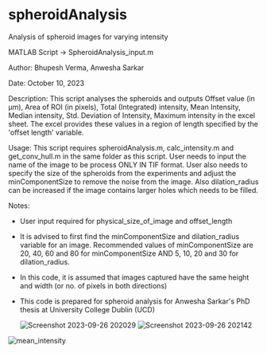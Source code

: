 # spheroidAnalysis
Analysis of spheroid images for varying intensity

MATLAB Script -> SpheroidAnalysis_input.m

Author: Bhupesh Verma, Anwesha Sarkar

Date: October 10, 2023

Description: This script analyses the spheroids and outputs Offset value (in μm), Area of ROI (in pixels), Total (Integrated) intensity, Mean Intensity, Median intensity, Std. Deviation of Intensity, Maximum intensity in the excel sheet. The excel provides these values in a region of length specified by the 'offset length' variable.

Usage: This script requires spheroidAnalysis.m, calc_intensity.m and get_conv_hull.m in the same folder as this script. User needs to input the name of the image to be process ONLY IN TIF format. User also needs to specify the size of the spheroids from the experiments and adjust the minComponentSize to remove the noise from the image. Also dilation_radius can be increased if the image contains larger holes which needs to be filled.

Notes:

- User input required for physical_size_of_image and offset_length

- It is advised to first find the minComponentSize and dilation_radius variable for an image. Recommended values of minComponentSize are 20, 40, 60 and 80 for minComponentSize AND 5, 10, 20 and 30 for dilation_radius.
  
- In this code, it is assumed that images captured have the same height and width (or no. of pixels in both directions)
  
- This code is prepared for spheroid analysis for Anwesha Sarkar's PhD thesis at University College Dublin (UCD)

  ![Screenshot 2023-09-26 202029](https://github.com/bhupeshve/spheroidAnalysis/assets/146075582/6d6856e1-111d-4f62-8ed5-359806a22c22)
![Screenshot 2023-09-26 202142](https://github.com/bhupeshve/spheroidAnalysis/assets/146075582/48b40185-9a23-46b8-9da6-52f82b6aa57a)


![mean_intensity](https://github.com/bhupeshve/spheroidAnalysis/assets/146075582/c402fd00-0e27-4823-93c2-5e60c377a08a)
